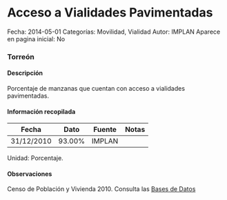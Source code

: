 Acceso a Vialidades Pavimentadas
=====

Fecha: 2014-05-01
Categorías: Movilidad, Vialidad
Autor: IMPLAN
Aparece en pagina inicial: No

### Torreón

#### Descripción

Porcentaje de manzanas que cuentan con acceso a vialidades pavimentadas.

<!-- break -->

#### Información recopilada

<table class="table table-hover table-bordered matriz">
  <thead>
    <tr><th>Fecha</th><th>Dato</th><th>Fuente</th><th>Notas</th></tr>
  </thead>
  <tbody>
    <tr><td class="centrado">31/12/2010</td><td class="derecha">93.00%</td><td>IMPLAN</td><td></td></tr>
  </tbody>
</table>

Unidad: Porcentaje.

#### Observaciones

Censo de Población y Vivienda 2010. Consulta las [Bases de Datos](http://www.inegi.org.mx/est/contenidos/proyectos/ccpv/cpv2010/tabulados_urbano.aspx)
